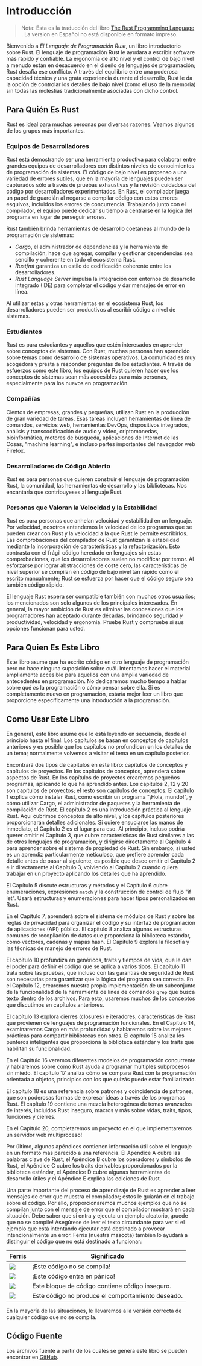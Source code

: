 # Introducción

> Nota: Esta es la traducción del libro [The Rust Programming
> Language][nsprust] . La version en Español no está disponible en formato impreso.

[nsprust]: https://nostarch.com/rust

Bienvenido a *El Lenguaje de Programación Rust*, un libro introductorio sobre Rust.
El lenguaje de programación Rust le ayudara a escribir software más rápido y confiable.
La ergonomía de alto nivel y el control de bajo nivel a menudo están en desacuerdo en el 
diseño de lenguajes de programación; Rust desafía ese conflicto. A través del equilibrio 
entre una poderosa capacidad técnica y una grata experiencia durante el desarrollo, Rust 
le da la opción de controlar los detalles de bajo nivel (como el uso de la memoria) sin 
todas las molestias tradicionalmente asociadas con dicho control.

## Para Quién Es Rust

Rust es ideal para muchas personas por diversas razones. Veamos algunos de los 
grupos más importantes.

### Equipos de Desarrolladores

Rust está demostrando ser una herramienta productiva para colaborar entre grandes equipos de
desarrolladores con distintos niveles de conocimientos de programación de sistemas. El código 
de bajo nivel es propenso a una variedad de errores sutiles, que en la mayoría de lenguajes pueden ser
capturados sólo a través de pruebas exhaustivas y la revisión cuidadosa del código por 
desarrolladores experimentados. En Rust, el compilador juega un papel de guardián al negarse a
compilar código con estos errores esquivos, incluidos los errores de concurrencia. Trabajando
junto con el compilador, el equipo puede dedicar su tiempo a centrarse en la lógica del programa
en lugar de perseguir errores.

Rust también brinda herramientas de desarrollo coetáneas al mundo de la programación de sistemas:

* *Cargo*, el administrador de dependencias y la herramienta de compilación, hace que agregar,
  compilar y gestionar dependencias sea sencillo y coherente en todo el ecosistema Rust.
* *Rustfmt* garantiza un estilo de codificación coherente entre los desarrolladores.
* *Rust Language Server* impulsa la integración con entornos de desarrollo integrado (IDE) para 
  completar el código y dar mensajes de error en línea.

Al utilizar estas y otras herramientas en el ecosistema Rust, los desarrolladores pueden ser
productivos al escribir código a nivel de sistemas.

### Estudiantes

Rust es para estudiantes y aquellos que estén interesados en aprender sobre conceptos de sistemas.
Con Rust, muchas personas han aprendido sobre temas como desarrollo de sistemas operativos. La comunidad 
es muy acogedora y presta a responder preguntas de los estudiantes. A través de esfuerzos como este libro, 
los equipos de Rust quieren hacer que los conceptos de sistemas sean más accesibles para más personas, 
especialmente para los nuevos en programación.

### Compañías

Cientos de empresas, grandes y pequeñas, utilizan Rust en la producción de gran variedad de tareas. 
Esas tareas incluyen herramientas de línea de comandos, servicios web, herramientas DevOps,
dispositivos integrados, análisis y transcodificación de audio y vídeo, criptomonedas,
bioinformática, motores de búsqueda, aplicaciones de Internet de las Cosas, "machine learning", 
e incluso partes importantes del navegador web Firefox.

### Desarrolladores de Código Abierto

Rust es para personas que quieren construir el lenguaje de programación Rust, la comunidad,
las herramientas de desarrollo y las bibliotecas. Nos encantaría que contribuyeses al lenguaje Rust.

### Personas que Valoran la Velocidad y la Estabilidad

Rust es para personas que anhelan velocidad y estabilidad en un lenguaje. Por velocidad, nosotros
entendemos la velocidad de los programas que se pueden crear con Rust y la velocidad a la que Rust 
le permite escribirlos. Las comprobaciones del compilador de Rust garantizan la estabilidad
mediante la incorporación de características y la refactorización. Esto contrasta con el frágil
código heredado en lenguajes sin estas comprobaciones, que los desarrolladores suelen no modificar 
por temor. Al esforzarse por lograr abstracciones de coste cero, las características de nivel superior 
se compilan en código de bajo nivel tan rápido como el escrito manualmente; Rust 
se esfuerza por hacer que el código seguro sea también código rápido.

El lenguaje Rust espera ser compatible también con muchos otros usuarios; los mencionados son solo 
algunos de los principales interesados. En general, la mayor ambición de Rust es eliminar las 
concesiones que los programadores han aceptado durante décadas, brindando seguridad *y* productividad, 
velocidad *y* ergonomía. Pruebe Rust y compruebe si sus opciones funcionan para usted.

## Para Quien Es Este Libro

Este libro asume que ha escrito código en otro lenguaje de programación pero no hace ninguna 
suposición sobre cuál. Intentamos hacer el material ampliamente accesible para aquellos con una amplia 
variedad de antecedentes en programación. No dedicaremos mucho tiempo a hablar sobre qué *es* la 
programación o cómo pensar sobre ella. Si es completamente nuevo en programación, estaría mejor leer 
un libro que proporcione específicamente una introducción a la programación.

## Como Usar Este Libro

En general, este libro asume que lo está leyendo en secuencia, desde el principio hasta el final. 
Los capítulos se basan en conceptos de capítulos anteriores y es posible que los capítulos no profundicen 
en los detalles de un tema; normalmente volvemos a visitar el tema en un capítulo posterior.

Encontrará dos tipos de capítulos en este libro: capítulos de conceptos y capítulos de proyectos. En 
los capítulos de conceptos, aprenderá sobre aspectos de Rust. En los capítulos de proyectos crearemos pequeños 
programas, aplicando lo que ha aprendido antes. Los capítulos 2, 12 y 20 son capítulos de proyectos; el resto 
son capítulos de conceptos.
El capítulo 1 explica cómo instalar Rust, cómo escribir un  programa "¡Hola, mundo!",
y cómo utilizar Cargo, el administrador de paquetes y la herramienta de compilación de Rust. 
El capítulo 2 es una introducción práctica al lenguaje Rust. Aquí cubrimos conceptos de alto
nivel, y los capítulos posteriores proporcionarán detalles adicionales. Si quiere ensuciarse las
manos de inmediato, el Capítulo 2 es el lugar para eso. Al principio, incluso
podría querer omitir el Capítulo 3, que cubre características de Rust similares a las de otros 
lenguajes de programación, y dirigirse directamente al Capítulo 4 para aprender sobre el sistema 
de propiedad de Rust. Sin embargo, si usted es un aprendiz particularmente meticuloso, que prefiere aprender 
cada detalle antes de pasar al siguiente, es posible que desee omitir el Capítulo 2 e ir directamente 
al Capítulo 3, volviendo al Capítulo 2 cuando quiera trabajar en un proyecto aplicando los detalles 
que ha aprendido.

El Capítulo 5 discute estructuras y métodos y el Capítulo 6 cubre enumeraciones, expresiones `match` y 
la construcción de control de flujo "if let". Usará estructuras y enumeraciones para hacer tipos 
personalizados en Rust.

En el Capítulo 7, aprenderá sobre el sistema de módulos de Rust y sobre las reglas de privacidad 
para organizar el código y su interfaz de programación de aplicaciones (API) pública. El capítulo 8 analiza 
algunas estructuras comunes de recopilación de datos que proporciona la biblioteca estándar, como vectores, 
cadenas y mapas hash. El Capítulo 9 explora la filosofía y las técnicas de manejo de errores de Rust.

El capítulo 10 profundiza en genéricos, traits y tiempos de vida, que le dan el poder para definir el código 
que se aplica a varios tipos. El capítulo 11 trata sobre las pruebas, que incluso con las garantías de 
seguridad de Rust son necesarias para garantizar que la lógica del programa sea correcta. En el Capítulo 12, 
crearemos nuestra propia implementación de un subconjunto de la funcionalidad de la herramienta de línea 
de comandos `grep` que busca texto dentro de los archivos. Para esto, usaremos muchos de los conceptos 
que discutimos en capítulos anteriores.

El capítulo 13 explora cierres (closures) e iteradores, características de Rust que provienen de lenguajes de 
programación funcionales. En el Capítulo 14, examinaremos Cargo en más profundidad y hablaremos 
sobre las mejores prácticas para compartir bibliotecas con otros.
El capítulo 15 analiza los punteros inteligentes que proporciona la biblioteca estándar y los traits 
que habilitan su funcionalidad.

En el Capítulo 16 veremos diferentes modelos de programación concurrente y hablaremos sobre cómo 
Rust ayuda a programar múltiples subprocesos sin miedo. El capítulo 17 analiza cómo se compara Rust 
con la programación orientada a objetos, principios con los que quizás puede estar familiarizado.

El capítulo 18 es una referencia sobre patrones y coincidencia de patrones, que son poderosas formas 
de expresar ideas a través de los programas Rust. El capítulo 19 contiene una mezcla heterogénea de 
temas avanzados de interés, incluidos Rust inseguro, macros y más sobre vidas, traits, tipos, funciones 
y cierres.

En el Capítulo 20, completaremos un proyecto en el que implementaremos un servidor web multiproceso!

Por último, algunos apéndices contienen información útil sobre el lenguaje en un formato más parecido a una referencia. 
El Apéndice A cubre las palabras clave de Rust, el Apéndice B
cubre los operadores y símbolos de Rust, el Apéndice C cubre los traits derivables
proporcionados por la biblioteca estándar, el Apéndice D cubre algunas herramientas de desarrollo útiles
y el Apéndice E explica las ediciones de Rust.

<span id="ferris"></span>

Una parte importante del proceso de aprendizaje de Rust es aprender a leer mensajes de error que muestra el 
compilador; estos le guiarán en el trabajo sobre el código.
Por ello, proporcionaremos muchos ejemplos que no se compilan junto con el mensaje de error que el compilador 
mostrará en cada situación. Debe saber que si entra y ejecuta un ejemplo aleatorio, ¡puede que no se 
compile! Asegúrese de leer el texto circundante para ver si el ejemplo que está intentando ejecutar está 
destinado a provocar intencionalmente un error. Ferris (nuestra mascota) también lo ayudará a distinguir el código que no 
está destinado a funcionar:

| Ferris                                                                 | Significado                                      |
|------------------------------------------------------------------------|--------------------------------------------------|
| <img src="img/ferris/does_not_compile.svg" class="ferris-explain"/>    |        ¡Este código no se compila!                      |
| <img src="img/ferris/panics.svg" class="ferris-explain"/>              |        ¡Este código entra en pánico!                    |
| <img src="img/ferris/unsafe.svg" class="ferris-explain"/>              |        Este bloque de código contiene código inseguro.  |
| <img src="img/ferris/not_desired_behavior.svg" class="ferris-explain"/>|        Este código no produce el comportamiento deseado.|


En la mayoría de las situaciones, le llevaremos a la versión correcta de cualquier código que
no se compila.

## Código Fuente

Los archivos fuente a partir de los cuales se genera este libro se pueden encontrar en
[GitHub][book].

[book]: https://github.com/rust-lang/book/tree/master/src

